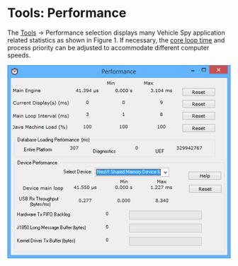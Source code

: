 # Tools: Performance

The [Tools](../) -> Performance selection displays many Vehicle Spy application related statistics as shown in Figure 1. If necessary, the [core loop time](../tools-options/options-performance-settings.md) and process priority can be adjusted to accommodate different computer speeds.

![Figure 1: The Vehicle Spy performance statistics can be accessed from the Tools menu.](../../../.gitbook/assets/spyPerformanceStats.gif)
